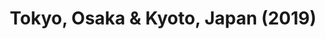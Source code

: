 ---
layout: photos
title: Tokyo, Osaka & Kyoto, Japan (2019)
camera: Google Pixel 2XL
images:
  - https://photos.danishpraka.sh/Japan-2019/wu-NG-VkDyw.webp
  - https://photos.danishpraka.sh/Japan-2019/VBy6KbX0NKI.webp
  - https://photos.danishpraka.sh/Japan-2019/v5-0w2T2-6k.webp
  - https://photos.danishpraka.sh/Japan-2019/_uX_BaaBPCs.webp
  - https://photos.danishpraka.sh/Japan-2019/u9_5GuKm6Ac.webp
  - https://photos.danishpraka.sh/Japan-2019/Tao2hGe2Grc.webp
  - https://photos.danishpraka.sh/Japan-2019/slqJAXz2nMg.webp
  - https://photos.danishpraka.sh/Japan-2019/rSJ8_YLWRE4.webp
  - https://photos.danishpraka.sh/Japan-2019/qP7Ug7xkGFk.webp
  - https://photos.danishpraka.sh/Japan-2019/PnYQaFh3t7E.webp
  - https://photos.danishpraka.sh/Japan-2019/mGXbVWVO0qo.webp
  - https://photos.danishpraka.sh/Japan-2019/LOqj0mXe7LY.webp
  - https://photos.danishpraka.sh/Japan-2019/kz6gEt4T7uQ.webp
  - https://photos.danishpraka.sh/Japan-2019/jTUNXc_yblM.webp
  - https://photos.danishpraka.sh/Japan-2019/J3OksVwwErQ.webp
  - https://photos.danishpraka.sh/Japan-2019/ItBVfifwjTc.webp
  - https://photos.danishpraka.sh/Japan-2019/i82gNgiKY5A.webp
  - https://photos.danishpraka.sh/Japan-2019/i0LR6KVnXbc.webp
  - https://photos.danishpraka.sh/Japan-2019/GADXXVob6Xs.webp
  - https://photos.danishpraka.sh/Japan-2019/feceoHECPW4.webp
  - https://photos.danishpraka.sh/Japan-2019/eBfzpm4erYI.webp
  - https://photos.danishpraka.sh/Japan-2019/DlVVdHTtnQk.webp
  - https://photos.danishpraka.sh/Japan-2019/7E6-_jCKjFI.webp
  - https://photos.danishpraka.sh/Japan-2019/3E7o8Egzzoo.webp
  - https://photos.danishpraka.sh/Japan-2019/1JYeobyrxEU.webp
---